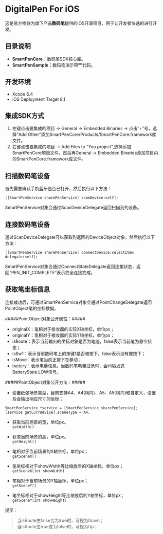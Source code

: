 # DigitalPen For iOS
这是易方物联为旗下产品**数码笔**提供的iOS开源项目，用于让开发者快速的进行开发。


## 目录说明 ##
- <b>SmartPenCore：</b>数码笔SDK核心库。
- <b>SmartPenSample：</b>数码笔演示项⺫代码。


## 开发环境 ##
- Xcode 6.4
- iOS Deployment Target 8.1


## 集成SDK方式 ##
1. 左键点击要集成的项目 -> General -> Embedded Binaries -> 点击“+”号，选择“Add Other”添加SmartPenCore/Products/SmartPenCore.framework库文件。
2. 右键点击要集成的项目 -> Add Files to "You project",选择添加SmartPenCore项目文件，然后再General -> Embedded Binaries添加项目内的SmartPenCore.framework库文件。


## 扫描数码笔设备 ##
首先需要确认手机蓝牙是否已打开，然后执行以下方法：   
```
[[SmartPenService sharePenService] scanDevice:self];
```  
SmartPenService对象会通过ScanDeviceDelegate返回扫描到的设备。


## 连接数码笔设备 ##
通过ScanDeviceDelegate可以获取到返回的DeviceObject对象，然后执行以下方法：   
```
[[SmartPenService sharePenService] connectDevice:selectItem delegate:self];
```  
SmartPenService对象会通过ConnectStateDelegate返回连接状态，返回“PEN_INIT_COMPLETE”表示完全连接完成。


## 获取笔坐标信息 ##
连接成功后，可通过SmartPenService对象会通过PointChangeDelegate返回PointObject笔的坐标数据。  

#####PointObject对象公开属性：#####
- originalX：笔相对于接收器的实际X轴坐标，单位px；
- originalY：笔相对于接收器的实际Y轴坐标，单位px；
- isRoute：表示当前输出的坐标对象是否为笔迹，false表示当前笔为悬空状态；
- isSw1：表示当前数码笔上的按键1是否被按下，false表示没有被按下；
- isMove：表示笔当前正按下在移动；
- battery：表示电量信息。当数码笔电量过低时，会间隔发送BatteryState.LOW信号。


#####PointObject对象公开方法：#####
- 设置纸张场景类型，目前支持A4、A4(横向)、A5、A5(横向)和自定义，设置后会输出响应尺寸的坐标；  
```   
SmartPenService *service = [SmartPenService sharePenService];
[service getCurrDevice].sceneType = A4; 
```  

- 获取当前场景的宽，单位px。  
```	getWidth() ```
		
- 获取当前场景的高，单位px。  
```	getHeight() ```
	
- 笔相对于当前场景的X轴坐标，单位px；  
```	getSceneX() ```

- 笔坐标相对于showWidth等比缩放后的X轴坐标，单位px；  	
```	getSceneX(int showWidth) ```
	
- 笔相对于当前场景的Y轴坐标，单位px；  
```	getSceneY() ```
	
- 笔坐标相对于showHeight等比缩放后的Y轴坐标，单位px；  
```	getSceneY(int showHeight) ```
	

提示：
> 当isRoute由false变为true时，可视为Down；  
> 当isRoute由true变为false时，可视为Up；  
